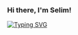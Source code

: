 ### Hi there, I'm Selim!
 
[![Typing SVG](https://readme-typing-svg.demolab.com?font=Fira+Code&pause=1000&color=000000&random=false&width=575&lines=Computer+Engineer;Senior+Mobile+Application+Development+Specialist)](https://github.com/umdt-sinandemir)
